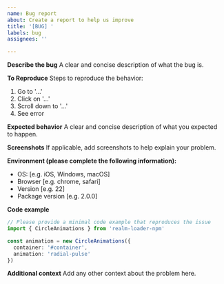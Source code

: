 ```yaml
---
name: Bug report
about: Create a report to help us improve
title: '[BUG] '
labels: bug
assignees: ''

---
```


**Describe the bug**
A clear and concise description of what the bug is.

**To Reproduce**
Steps to reproduce the behavior:
1. Go to '...'
2. Click on '...'
3. Scroll down to '...'
4. See error

**Expected behavior**
A clear and concise description of what you expected to happen.

**Screenshots**
If applicable, add screenshots to help explain your problem.

**Environment (please complete the following information):**
 - OS: [e.g. iOS, Windows, macOS]
 - Browser [e.g. chrome, safari]
 - Version [e.g. 22]
 - Package version [e.g. 2.0.0]

**Code example**
```typescript
// Please provide a minimal code example that reproduces the issue
import { CircleAnimations } from 'realm-loader-npm'

const animation = new CircleAnimations({
  container: '#container',
  animation: 'radial-pulse'
})
```

**Additional context**
Add any other context about the problem here.
